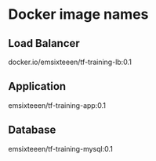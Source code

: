 # Docker image names

## Load Balancer
docker.io/emsixteeen/tf-training-lb:0.1

## Application
emsixteeen/tf-training-app:0.1

## Database
emsixteeen/tf-training-mysql:0.1